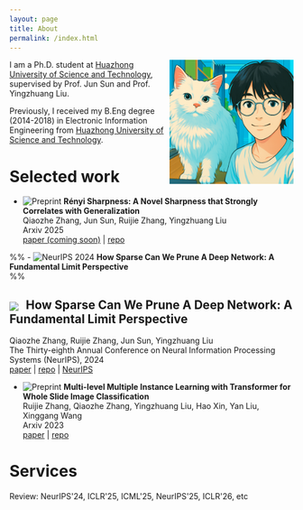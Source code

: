 ```yaml
---
layout: page
title: About
permalink: /index.html
---
```


<img style="float:right; padding-left:10px" src="images/selfandcat.jpg" width="220" height="220">

I am a Ph.D. student at [Huazhong University of Science and Technology](https://english.hust.edu.cn/), supervised by Prof. Jun Sun and Prof. Yingzhuang Liu. 

Previously, I received my B.Eng degree (2014-2018) in Electronic Information Engineering from [Huazhong University of Science and Technology](https://english.hust.edu.cn/).

# Selected work

- ![Preprint](https://img.shields.io/badge/Preprint-1e88e5?style=flat) **Rényi Sharpness: A Novel Sharpness that Strongly Correlates with Generalization** <br>
  Qiaozhe Zhang, Jun Sun, Ruijie Zhang, Yingzhuang Liu <br>
  Arxiv 2025 <br>
    [paper (coming soon)]() |
    [repo](https://github.com/QiaozheZhang/RSAM)




%% - ![NeurIPS 2024](https://img.shields.io/badge/NeurIPS%202024-1e88e5?style=flat) **How Sparse Can We Prune A Deep Network: A Fundamental Limit Perspective** <br> %%
  ## <img src="https://img.shields.io/badge/NeurIPS%202024-1e88e5?style=flat" style="vertical-align:-3px; margin-right:8px"> How Sparse Can We Prune A Deep Network: A Fundamental Limit Perspective
  Qiaozhe Zhang, Ruijie Zhang, Jun Sun, Yingzhuang Liu <br>
  The Thirty-eighth Annual Conference on Neural Information Processing Systems (NeurIPS), 2024 <br>
    [paper](https://arxiv.org/abs/2306.05857) |
    [repo](https://github.com/QiaozheZhang/Global-One-shot-Pruning) |
    [NeurIPS](https://proceedings.neurips.cc/paper_files/paper/2024/hash/a627810151be4d13f907ac898ff7e948-Abstract-Conference.html)

- ![Preprint](https://img.shields.io/badge/Preprint-1e88e5?style=flat) **Multi-level Multiple Instance Learning with Transformer for Whole Slide Image Classification** <br>
  Ruijie Zhang, Qiaozhe Zhang, Yingzhuang Liu, Hao Xin, Yan Liu, Xinggang Wang <br>
  Arxiv 2023 <br>
    [paper](https://arxiv.org/abs/2306.05029) |
    [repo](https://github.com/hustvl/MMIL-Transformer/tree/main)

# Services
Review: NeurIPS'24, ICLR'25, ICML'25, NeurIPS'25, ICLR'26, etc


